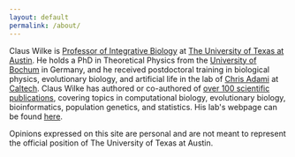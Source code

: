 ```yaml
---
layout: default
permalink: /about/
---
```


Claus Wilke is [Professor of Integrative Biology](http://www.biosci.utexas.edu/ib/) at [The University of Texas at Austin](http://utexas.edu). He holds a PhD in Theoretical Physics from the [University of Bochum](http://www.ruhr-uni-bochum.de/index_en.htm ) in Germany, and he received postdoctoral training in biological physics, evolutionary biology, and artificial life in the lab of [Chris Adami](http://adamilab.msu.edu/) at [Caltech](http://caltech.edu). Claus Wilke has authored or co-authored of [over 100 scientific publications](http://scholar.google.com/citations?user=Nc8U6E4AAAAJ), covering topics in computational biology, evolutionary biology, bioinformatics, population genetics, and statistics. His lab's webpage can be found [here](http://wilkelab.org).

Opinions expressed on this site are personal and are not meant to represent the official position of The University of Texas at Austin.
